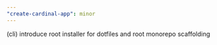 ```yaml
---
"create-cardinal-app": minor
---
```


(cli) introduce root installer for dotfiles and root monorepo scaffolding
